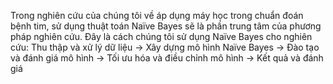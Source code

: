 Trong nghiên cứu của chúng tôi về áp dụng máy học trong chuẩn đoán bệnh tim, sử dụng thuật toán Naïve Bayes sẽ là phần trung tâm của phương pháp nghiên cứu. Đây là cách chúng tôi sử dụng Naïve Bayes cho nghiên cứu: Thu thập và xử lý dữ liệu -> Xây dựng mô hình Naïve Bayes -> Đào tạo và đánh giá mô hình -> Tối ưu hóa và điều chỉnh mô hình -> Kết quả và đánh giá 

